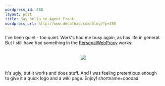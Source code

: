 ```yaml
--- 
wordpress_id: 380
layout: post
title: Say hello to Agent Frank
wordpress_url: http://www.decafbad.com/blog/?p=380
---
```

I've been quiet - too quiet.  Work's had me busy again, as has life in general.  But I still have had something in the <a href="http://www.decafbad.com/twiki/bin/view/Main/PersonalWebProxy">PersonalWebProxy</a> works:
<br /><br />
<div align="center"><a href="http://www.decafbad.com/twiki/bin/view/Main/AgentFrank"><img src="http://www.decafbad.com/downloads/frankHeader.gif" border="0" /></a></div>
<br /><br />
It's ugly, but it works and does stuff.  And I was feeling pretentious enough to give it a quick logo and a wiki page.  Enjoy!
<!--more-->
shortname=ooodaa
